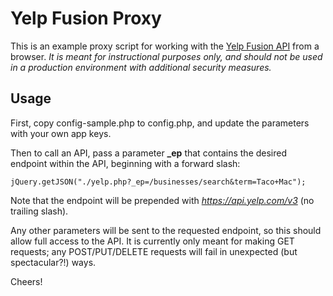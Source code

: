 # Yelp Fusion Proxy

This is an example proxy script for working with the 
[Yelp Fusion API](https://www.yelp.com/developers/documentation/v3/get_started) from a browser. _It is meant 
for instructional purposes only, and should not be used in a production environment with additional security measures._


## Usage

First, copy config-sample.php to config.php, and update the parameters with your own app keys.

Then to call an API, pass a parameter **_ep** that contains the desired endpoint within the API, 
beginning with a forward slash:

```$javascript
jQuery.getJSON("./yelp.php?_ep=/businesses/search&term=Taco+Mac");
```

Note that the endpoint will be prepended with *https://api.yelp.com/v3* (no trailing slash).

Any other parameters will be sent to the requested endpoint, so this should allow full access to the API. It is 
currently only meant for making GET requests; any POST/PUT/DELETE requests will fail in unexpected (but spectacular?!) 
ways.

Cheers!
